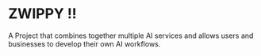 # ZWIPPY !!

A Project that combines together multiple AI services and allows users and businesses to develop their own AI workflows.
